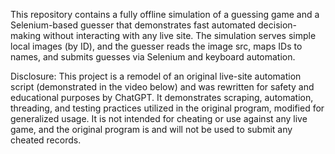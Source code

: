 This repository contains a fully offline simulation of a guessing game and a Selenium-based guesser that demonstrates fast automated decision-making without interacting with any live site. 
The simulation serves simple local images (by ID), and the guesser reads the image src, maps IDs to names, and submits guesses via Selenium and keyboard automation.

Disclosure: This project is a remodel of an original live-site automation script (demonstrated in the video below) and was rewritten for safety and educational purposes by ChatGPT. It demonstrates scraping, automation, 
threading, and testing practices utilized in the original program, modified for generalized usage. It is not intended for cheating or use against any live game, and the original program is and will not be used to submit any cheated records.
